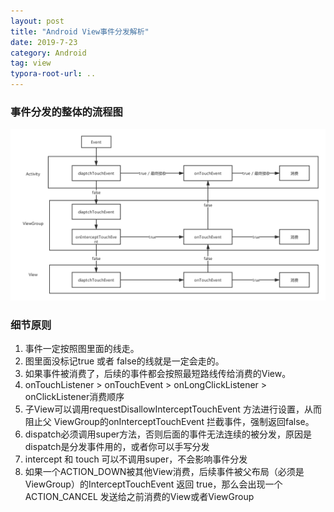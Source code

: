 ```yaml
---
layout: post
title: "Android View事件分发解析"
date: 2019-7-23
category: Android
tag: view
typora-root-url: ..
---
```


### 事件分发的整体的流程图 ###

![event](/img/2019-7-23/event.png)

### 细节原则 ###

1. 事件一定按照图里面的线走。
2. 图里面没标记true 或者 false的线就是一定会走的。
3. 如果事件被消费了，后续的事件都会按照最短路线传给消费的View。
4. onTouchListener > onTouchEvent > onLongClickListener > onClickListener消费顺序
5. 子View可以调用requestDisallowInterceptTouchEvent 方法进行设置，从而阻止父 ViewGroup的onInterceptTouchEvent 拦截事件，强制返回false。
6. dispatch必须调用super方法，否则后面的事件无法连续的被分发，原因是dispatch是分发事件用的，或者你可以手写分发
7. intercept 和 touch 可以不调用super，不会影响事件分发
8. 如果一个ACTION_DOWN被其他View消费，后续事件被父布局（必须是ViewGroup）的InterceptTouchEvent 返回 true，那么会出现一个ACTION_CANCEL 发送给之前消费的View或者ViewGroup
